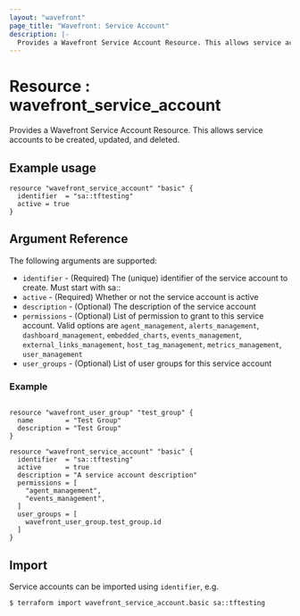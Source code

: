 ```yaml
---
layout: "wavefront"
page_title: "Wavefront: Service Account"
description: |-
  Provides a Wavefront Service Account Resource. This allows service accounts to be created, updated, and deleted.
---
```


# Resource : wavefront_service_account

Provides a Wavefront Service Account Resource. This allows service accounts to be created, updated, and deleted.

## Example usage

```hcl
resource "wavefront_service_account" "basic" {
  identifier  = "sa::tftesting"
  active = true
}
```

## Argument Reference

The following arguments are supported:

* `identifier` - (Required) The (unique) identifier of the service account to create. Must start with sa::
* `active` - (Required) Whether or not the service account is active
* `description` - (Optional) The description of the service account
* `permissions` - (Optional) List of permission to grant to this service account.  Valid options are
`agent_management`, `alerts_management`, `dashboard_management`, `embedded_charts`, `events_management`, `external_links_management`,
`host_tag_management`, `metrics_management`, `user_management`
* `user_groups` - (Optional) List of user groups for this service account

### Example

```hcl

resource "wavefront_user_group" "test_group" {
  name        = "Test Group"
  description = "Test Group"
}

resource "wavefront_service_account" "basic" {
  identifier  = "sa::tftesting"
  active      = true
  description = "A service account description"
  permissions = [
    "agent_management",
    "events_management",
  ]
  user_groups = [
    wavefront_user_group.test_group.id
  ]
}
```

## Import

Service accounts can be imported using `identifier`, e.g.

```
$ terraform import wavefront_service_account.basic sa::tftesting
```
